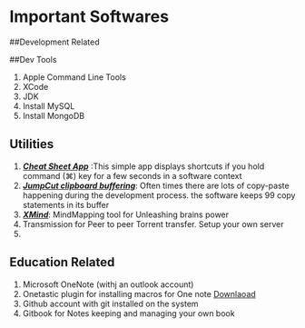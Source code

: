 # Important Softwares

##Development Related


##Dev Tools
1. Apple Command Line Tools
2. XCode
3. JDK
4. Install MySQL
5. Install MongoDB


## Utilities

1. [***Cheat Sheet App***](https://www.mediaatelier.com/CheatSheet/)
:This simple app displays shortcuts if you hold command (⌘) key for a few seconds in a software context
2. [***JumpCut clipboard buffering***](http://jumpcut.sourceforge.net): Often times there are lots of copy-paste happening during the development process. the software keeps 99 copy statements in its buffer
3. [***XMind***](http://www.xmind.net/download/mac/): MindMapping tool for Unleashing brains power
4. Transmission for Peer to peer Torrent transfer. Setup your own server
5. 


## Education Related
1. Microsoft OneNote (withj an outlook account)
2.   Onetastic plugin for installing macros for One note [Downlaoad](http://omeratay.com/onetastic/?)
2. Github account with git installed on the system
3. Gitbook for Notes keeping and managing your own book